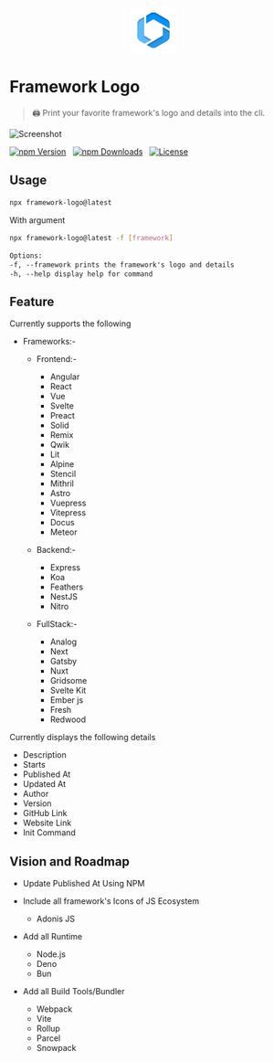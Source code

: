 <p align="center">
  <img src="./assets/logo.png" lt="Logo" width="80" />
<p>

# Framework Logo

> :printer: Print your favorite framework's logo and details into the cli.

![Screenshot](assets/screenshot.webp)

[![npm Version](https://img.shields.io/npm/v/framework-logo.svg)](https://www.npmjs.com/package/framework-logo) &nbsp;
[![npm Downloads](https://img.shields.io/npm/dm/framework-logo.svg)](https://www.npmjs.com/package/framework-logo) &nbsp;
[![License](https://img.shields.io/npm/l/framework-logo.svg)](https://github.com/shba007/framework-logo?tab=MIT-1-ov-file) &nbsp;

## Usage

```sh
npx framework-logo@latest
```

With argument

```sh
npx framework-logo@latest -f [framework]

```

    Options:
    -f, --framework prints the framework's logo and details
    -h, --help display help for command

## Feature

Currently supports the following

- Frameworks:-

  - Frontend:-
    - Angular
    - React
    - Vue
    - Svelte
    - Preact
    - Solid
    - Remix
    - Qwik
    - Lit
    - Alpine
    - Stencil
    - Mithril
    - Astro
    - Vuepress
    - Vitepress
    - Docus
    - Meteor

  - Backend:-
    - Express
    - Koa
    - Feathers
    - NestJS
    - Nitro

  - FullStack:-
    - Analog
    - Next
    - Gatsby
    - Nuxt
    - Gridsome
    - Svelte Kit
    - Ember js
    - Fresh
    - Redwood

Currently displays the following details

- Description
- Starts
- Published At
- Updated At
- Author
- Version
- GitHub Link
- Website Link
- Init Command

## Vision and Roadmap

- Update Published At Using NPM
- Include all framework's Icons of JS Ecosystem

  - Adonis JS

- Add all Runtime
  - Node.js
  - Deno
  - Bun
  
- Add all Build Tools/Bundler
  - Webpack
  - Vite
  - Rollup
  - Parcel
  - Snowpack